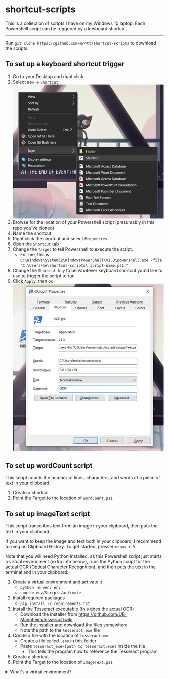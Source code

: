 # shortcut-scripts

This is a collection of scripts I have on my Windows 10 laptop.
Each Powershell script can be triggered by a keyboard shortcut.

---

Run `git clone https://github.com/mr4tt/shortcut-scripts` to download the scripts.

## To set up a keyboard shortcut trigger

1. Go to your Desktop and right click
2. Select `New` -> `Shortcut`
   ![](instructionImages/shortcut.png)
3. Browse for the location of your Powershell script (presumably in this repo you've cloned)
4. Name the shortcut
5. Right click the shortcut and select `Properties`
6. Open the `Shortcut` tab
7. Change the `Target` to tell Powershell to execute the script.
   - For me, this is `C:\Windows\System32\WindowsPowerShell\v1.0\powershell.exe -file "C:\Users\me\shortcut-scripts\[script-name.ps1]"`
8. Change the `Shortcut Key` to be whatever keyboard shortcut you'd like to use to trigger the script to run
9. Click `Apply`, then `OK`
   ![](instructionImages/pane.png)

## To set up wordCount script

This script counts the number of lines, characters, and words of a piece of text in your clipboard.

1. Create a shortcut
2. Point the Target to the location of `wordCount.ps1`

## To set up imageText script

This script transcribes text from an image in your clipboard, then puts the text in your clipboard.

If you want to keep the image and text both in your clipboard, I recommend turning on Clipboard History. To get started, press `Windows + V`.

Note that you will need Python installed, as this Powershell script just starts a virtual environment (extra info below), runs the Python script for the actual OCR (Optical Character Recognition), and then puts the text in the terminal and in your clipboard.

1. Create a virtual environment and activate it
   - `python -m venv env`
   - `source env/Scripts/activate`
2. Install required packages
   - `pip install -r requirements.txt`
3. Install the Tesseract executable (this does the actual OCR)
   - Download the installer from https://github.com/UB-Mannheim/tesseract/wiki
   - Run the installer and download the files somewhere
   - Note the path to the `tesseract.exe` file
4. Create a file with the location of `tesseract.exe`
   - Create a file called `.env` in this folder
   - Paste `tesseract_exe=[path to tesseract.exe]` inside the file
     - This tells the program how to reference the Tesseract program
5. Create a shortcut
6. Point the Target to the location of `imageText.ps1`

<details>
<summary>What's a virtual environment?</summary>
<br>

A virtual environment is a folder you create that stores a copy of Python and any packages you install for the project. Thus, when we run a `pip install [package]`, pip will look in the `requirements.txt` to see which version of a package to use and installs it in the virtual environment. If this gets installed globally (not in the virtual environment), it might interfere with other package versions you have already installed.

</details>
